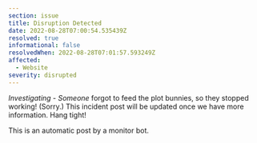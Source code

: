 ```yaml
---
section: issue
title: Disruption Detected
date: 2022-08-28T07:00:54.535439Z
resolved: true
informational: false
resolvedWhen: 2022-08-28T07:01:57.593249Z
affected:
  - Website
severity: disrupted
---
```

*Investigating* - _Someone_ forgot to feed the plot bunnies, so they stopped working! (Sorry.) This incident post will be updated once we have more information. Hang tight!

This is an automatic post by a monitor bot.
        